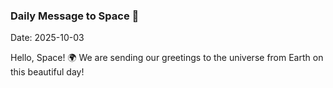 ### Daily Message to Space 🌌
Date: 2025-10-03

Hello, Space! 🌍 We are sending our greetings to the universe from Earth on this beautiful day!
